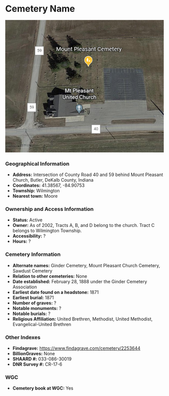 # Cemetery Name

![Mount Pleasant Cemetery on Google Earth](https://github.com/FyoAtEPL/DeKalbCemeteries/blob/main/images/mapImages/MountPleasantEarth.png "Mount Pleasant Cemetery on Google Earth")

### Geographical Information
- **Address:** Intersection of County Road 40 and 59 behind Mount Pleasant Church, Butler, DeKalb County, Indiana
- **Coordinates:** 41.38567, -84.90753
- **Township:** Wilmington
- **Nearest town:** Moore

### Ownership and Access Information
- **Status:** Active
- **Owner:** As of 2002, Tracts A, B, and D belong to the church. Tract C belongs to Wilmington Township.
- **Accessibility:** ?
- **Hours:** ?

### Cemetery Information
- **Alternate names:** Ginder Cemetery, Mount Pleasant Church Cemetery, Sawdust Cemetery
- **Relation to other cemeteries:** None
- **Date established:** February 28, 1888 under the Ginder Cemetery Association
- **Earliest date found on a headstone:** 1871
- **Earliest burial:** 1871
- **Number of graves:** ?
- **Notable monuments:** ?
- **Notable burials:** ?
- **Religious Affiliation:** United Brethren, Methodist, United Methodist, Evangelical-United Brethren

### Other Indexes
- **Findagrave:** https://www.findagrave.com/cemetery/2253644 
- **BillionGraves:** None
- **SHAARD #:** 033-086-30019
- **DNR Survey #:** CR-17-6


### WGC
- **Cemetery book at WGC:** Yes
